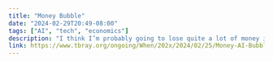```yaml
---
title: "Money Bubble"
date: "2024-02-29T20:49-08:00"
tags: ["AI", "tech", "economics"]
description: "I think I’m probably going to lose quite a lot of money in the next year or two. It’s partly AI’s fault, but not mostly."
link: https://www.tbray.org/ongoing/When/202x/2024/02/25/Money-AI-Bubble
---
```


